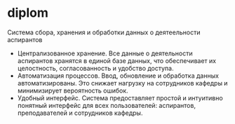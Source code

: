 # diplom
Система сбора, хранения и обработки данных о деятеельности аспирантов
-	Централизованное хранение. Все данные о деятельности аспирантов хранятся в единой базе данных, что обеспечивает их целостность, согласованность и удобство доступа.
-	Автоматизация процессов. Ввод, обновление и обработка данных автоматизированы. Это снижает нагрузку на сотрудников кафедры и минимизирует вероятность ошибок.
-	Удобный интерфейс. Система предоставляет простой и интуитивно понятный интерфейс для всех пользователей: аспирантов, преподавателей и сотрудников кафедры.
